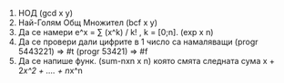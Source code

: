 1) НОД (gcd x y)
2) Най-Голям Общ Множител (bcf x y)
3) Да се намери e^x = ∑ (x^k) / k! , k = [0;n]. (exp x n)
4) Да се провери дали цифрите в 1 число са намаляващи
	(progr 5443221) => #t
	(progr 53421) => #f
5) Да се напише функ. (sum-nxn x n) която смята следната сума
	x + 2*x^2 + .... + n*x^n